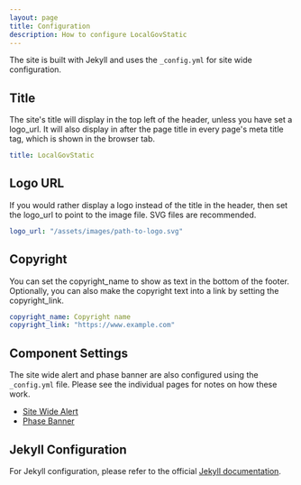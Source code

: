 ```yaml
---
layout: page
title: Configuration
description: How to configure LocalGovStatic
---
```


The site is built with Jekyll and uses the `_config.yml` for site wide configuration.

## Title

The site's title will display in the top left of the header, unless you have set a logo_url. It will also display in after the page title in every page's meta title tag, which is shown in the browser tab.

```yaml
title: LocalGovStatic
```

## Logo URL

If you would rather display a logo instead of the title in the header, then set the logo_url to point to the image file. SVG files are recommended.

```yaml
logo_url: "/assets/images/path-to-logo.svg"
```

## Copyright

You can set the copyright_name to show as text in the bottom of the footer. Optionally, you can also make the copyright text into a link by setting the copyright_link.

```yaml
copyright_name: Copyright name
copyright_link: "https://www.example.com"
```

## Component Settings

The site wide alert and phase banner are also configured using the `_config.yml` file. Please see the individual pages for notes on how these work.

- [Site Wide Alert](/components/site-wide-alert/)
- [Phase Banner](/components/phase-banner/)

## Jekyll Configuration

For Jekyll configuration, please refer to the official [Jekyll documentation](https://jekyllrb.com/docs/configuration/).
